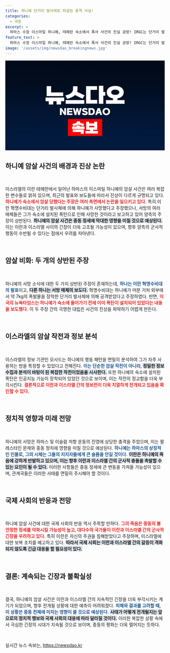 ```yaml
---
title: 하니예 단거리 발사체로 피살된 충격 사실!
categories:
  - 국방
excerpt: >
  하마스 수장 이스마일 하니예, 테헤란 숙소에서 폭사 사건의 진실 공방! IRGC는 단거리 발사체 공격 주장, 서방 매체는 사전 설치된 폭탄에 의한 원격 폭발로 반박. 이란과 이스라엘 간의 치열한 갈등 속, 그 배후에 숨어 있는 진실은?
feature_text: >
  하마스 수장 이스마일 하니예, 테헤란 숙소에서 폭사 사건의 진실 공방! IRGC는 단거리 발사체 공격 주장, 서방 매체는 사전 설치된 폭탄에 의한 원격 폭발로 반박. 이란과 이스라엘 간의 치열한 갈등 속, 그 배후에 숨어 있는 진실은?
image: '/assets/img/newsdao_breakingnews.jpg'
---
```


<p><img src="/assets/img/newsdao_breakingnews.jpg" alt="implanttips 속보" /></p>

<h2 data-ke-size="size26">하니예 암살 사건의 배경과 진상 논란</h2>

<p data-ke-size="size16">&nbsp;</p>

<p data-ke-size="size16">이스라엘의 이란 테헤란에서 일어난 하마스의 이스마일 하니예의 암살 사건은 여러 복잡한 변수들로 얽혀 있으며, 최근의 발표와 보도들에 따라서 진상이 다르게 규명되고 있다. <b><span style="color: #ee2323;">하니예가 숙소에서 암살 당했다는 주장은 여러 측면에서 논란을 일으키고 있다.</span></b> 특히 이란 혁명수비대는 단거리 발사체에 의해 하니예가 사망했다고 주장했으나, 서방의 여러 매체들은 그가 숙소에 설치된 폭탄으로 인해 사망한 것이라고 보고하고 있어 양측의 주장이 상반된다. <b><span style="background-color: #21538527;">하니예의 암살 사건은 중동 정세에 막대한 영향을 미칠 것으로 예상된다.</span></b> 이는 이란과 이스라엘 사이의 긴장이 더욱 고조될 가능성이 있으며, 향후 양측의 군사적 행동이 수반될 수 있다는 점에서 우려를 자아낸다.</p>

<p data-ke-size="size16">&nbsp;</p>

<h2 data-ke-size="size26">암살 비화: 두 개의 상반된 주장</h2>

<p data-ke-size="size16">&nbsp;</p>

<p data-ke-size="size16">하니예의 사망 소식에 대한 두 가지 상반된 주장이 존재하는데, <b><span style="color: #1a5490;">하나는 이란 혁명수비대의 발표</span></b>이고, <b><span style="background-color: #21538527;">다른 하나는 서방 매체의 보도다.</span></b> 혁명수비대는 하니예가 머문 거처 외부에서 약 7kg의 폭발물을 장착한 단거리 발사체에 의해 공격받았다고 주장하였다. 반면, <b><span style="color: #ee2323;">미국의 뉴욕타임스는 하니예가 숙소에 들어가기 전에 이미 폭탄이 설치되어 있었다는 내용을 보도했다.</span></b> 이 두 주장 간의 극명한 대립은 사건의 진상을 파악하기 어렵게 만든다.</p>

<p data-ke-size="size16">&nbsp;</p>

<h2 data-ke-size="size26">이스라엘의 암살 작전과 정보 분석</h2>

<p data-ke-size="size16">&nbsp;</p>

<p data-ke-size="size16">이스라엘의 정보 기관인 모사드는 하니예의 행동 패턴을 면밀히 분석하여 그가 자주 사용하는 방을 특정할 수 있었다고 전해진다. <b><span style="color: #1a5490;">이는 단순한 암살 작전이 아니라, </span></b><b><span style="background-color: #21538527;">정밀한 정보 수집과 분석이 바탕이 된 복잡한 작전이었음을 시사한다.</span></b> 또한 하니예의 숙소에 설치된 폭탄은 인공지능 기능이 장착되어 있었던 것으로 보이며, 이는 작전의 정교함을 더욱 부각시킨다. <b><span style="color: #ee2323;">결론적으로 이란과 이스라엘 간의 정보전이 더욱 치열하게 전개되고 있음을 확인할 수 있다.</span></b></p>

<p data-ke-size="size16">&nbsp;</p>

<h2 data-ke-size="size26">정치적 영향과 미래 전망</h2>

<p data-ke-size="size16">&nbsp;</p>

<p data-ke-size="size16">하니예의 사망은 하마스 및 이슬람 저항 운동의 진영에 상당한 충격을 주었으며, 이는 팔레스타인 문제와 중동 정치에 영향을 미칠 것으로 예상된다. <b><span style="color: #1a5490;">하니예는 하마스의 상징적인 인물로, 그의 시체는 그들의 지지자들에게 큰 슬픔을 안길 것이다.</span></b> <b><span style="background-color: #21538527;">이란은 하니예의 죽음에 강하게 반발하고 있으며, 이는 향후 이란과 이스라엘 간의 군사적 충돌을 촉발할 수 있는 요인이 될 수 있다.</span></b> 이러한 사항들은 중동 정세에 큰 변동을 가져올 가능성이 있으며, 관계국들은 이러한 사태를 면밀히 주시해야 할 것이다.</p>

<p data-ke-size="size16">&nbsp;</p>

<h2 data-ke-size="size26">국제 사회의 반응과 전망</h2>

<p data-ke-size="size16">&nbsp;</p>

<p data-ke-size="size16">하니예 암살 사건에 대한 국제 사회의 반응 역시 주목할 만하다. <b><span style="color: #ee2323;">그의 죽음은 중동의 불안정한 정세를 악화시킬 가능성이 높고, 대다수의 국가들이 이란과 이스라엘 간의 군사적 긴장을 우려하고 있다.</span></b> 특히 이란은 자신의 주권을 침해받았다고 주장하며, 이스라엘에 대한 보복 조치를 예고하고 있다. <b><span style="background-color: #21538527;">따라서 국제 사회는 이란과 이스라엘 간의 갈등이 격화되지 않도록 긴급 대응을 할 필요성이 있다.</span></b></p>

<p data-ke-size="size16">&nbsp;</p>

<h2 data-ke-size="size26">결론: 계속되는 긴장과 불확실성</h2>

<p data-ke-size="size16">&nbsp;</p>

<p data-ke-size="size16">결국, 하니예의 암살 사건은 이란과 이스라엘 간의 지속적인 긴장을 더욱 부각시키는 계기가 되었으며, 향후 전개될 상황에 대한 예측이 어려워졌다. <b><span style="color: #1a5490;">피해와 결과를 고려할 때, 이 상황은 중동 전체에 미치는 영향이 클 것으로 예상된다.</span></b> <b><span style="background-color: #21538527;">사태가 어떻게 전개될지는 앞으로의 정치적 행보와 국제 사회의 대응에 따라 달라질 것이다.</span></b> 이러한 복잡한 상황 속에서 극심한 긴장의 시대가 지속될 것으로 보이며, 중동의 평화는 더욱 멀어지는 듯하다.</p>

<p data-ke-size="size16">&nbsp;</p>
실시간 뉴스 속보는, <a href="https://newsdao.kr" rel="dofollow">https://newsdao.kr</a>



